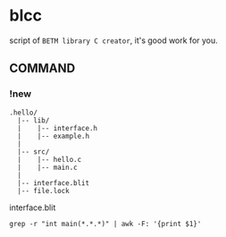 # blcc

script of `BETM library C creator`, it's good work for you.

## COMMAND

### !new

```
.hello/
  |-- lib/
  |    |-- interface.h
  |    |-- example.h
  |
  |-- src/
  |    |-- hello.c
  |    |-- main.c
  |
  |-- interface.blit
  |-- file.lock
```
interface.blit

```
grep -r "int main(*.*.*)" | awk -F: '{print $1}'
```
